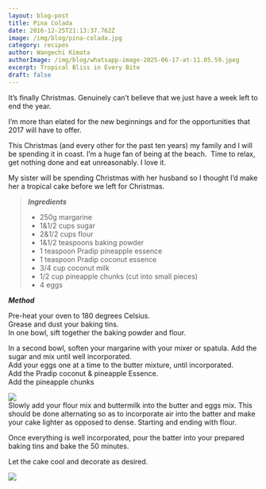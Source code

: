```yaml
---
layout: blog-post
title: Pina Colada
date: 2016-12-25T21:13:37.762Z
image: /img/blog/pina-colada.jpg
category: recipes
author: Wangechi Kimata
authorImage: /img/blog/whatsapp-image-2025-06-17-at-11.05.59.jpeg
excerpt: Tropical Bliss in Every Bite
draft: false
---
```



It’s finally Christmas. Genuinely can’t believe that we just have a week left to end the year. 

I’m more than elated for the new beginnings and for the opportunities that 2017 will have to offer. 

This Christmas (and every other for the past ten years) my family and I will be spending it in coast. I’m a huge fan of being at the beach.  Time to relax, get nothing done and eat unreasonably. I love it. 

My sister will be spending Christmas with her husband so I thought I’d make her a tropical cake before we left for Christmas.

> ***Ingredients*** 
>
> * 250g margarine 
> * 1&1/2 cups sugar
> * 2&1/2 cups flour
> * 1&1/2 teaspoons baking powder 
> * 1 teaspoon Pradip pineapple essence
> * 1 teaspoon Pradip coconut essence
> * 3/4 cup coconut milk
> * 1/2 cup pineapple chunks (cut into small pieces)
> * 4 eggs

***Method***

Pre-heat your oven to 180 degrees Celsius.\
Grease and dust your baking tins.\
In one bowl, sift together the baking powder and flour.

In a second bowl, soften your margarine with your mixer or spatula. Add the sugar and mix until well incorporated.\
Add your eggs one at a time to the butter mixture, until incorporated.\
Add the Pradip coconut & pineapple Essence.\
Add the pineapple chunks

[![](https://pastrypleasures.wordpress.com/wp-content/uploads/2016/12/img_8991.jpg?w=750)](https://pastrypleasures.wordpress.com/wp-content/uploads/2016/12/img_8991.jpg)\
Slowly add your flour mix and buttermilk into the butter and eggs mix. This should be done alternating so as to incorporate air into the batter and make your cake lighter as opposed to dense. Starting and ending with flour.

Once everything is well incorporated, pour the batter into your prepared baking tins and bake the 50 minutes.

Let the cake cool and decorate as desired. 

[![](https://pastrypleasures.wordpress.com/wp-content/uploads/2016/12/img_8992.jpg?w=750)](https://pastrypleasures.wordpress.com/wp-content/uploads/2016/12/img_8992.jpg)